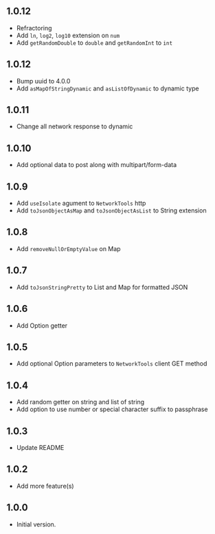 ## 1.0.12
- Refractoring
- Add `ln`, `log2`, `log10` extension on `num`
- Add `getRandomDouble` to `double` and `getRandomInt` to `int`
## 1.0.12
- Bump uuid to 4.0.0
- Add `asMapOfStringDynamic` and `asListOfDynamic` to dynamic type
## 1.0.11
- Change all network response to dynamic
## 1.0.10
- Add optional data to post along with multipart/form-data
## 1.0.9
- Add `useIsolate` agument to `NetworkTools` http
- Add `toJsonObjectAsMap` and `toJsonObjectAsList` to String extension
## 1.0.8
- Add `removeNullOrEmptyValue` on Map
## 1.0.7
- Add `toJsonStringPretty` to List and Map for formatted JSON
## 1.0.6
- Add Option getter
## 1.0.5
- Add optional Option parameters to `NetworkTools` client GET method
## 1.0.4
- Add random getter on string and list of string
- Add option to use number or special character suffix to passphrase
## 1.0.3
- Update README
## 1.0.2
- Add more feature(s)

## 1.0.0

- Initial version.
